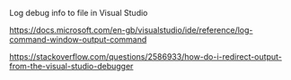 Log debug info to file in Visual Studio

https://docs.microsoft.com/en-gb/visualstudio/ide/reference/log-command-window-output-command

https://stackoverflow.com/questions/2586933/how-do-i-redirect-output-from-the-visual-studio-debugger
